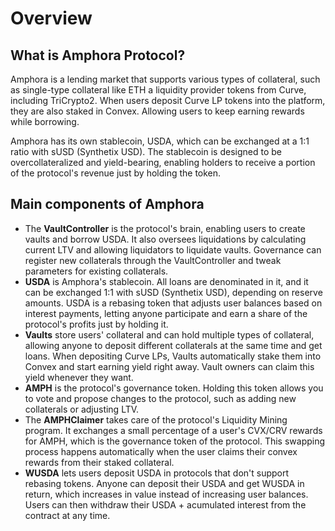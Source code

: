 # Overview

## What is Amphora Protocol?

Amphora is a lending market that supports various types of collateral, such as single-type collateral like ETH a liquidity provider tokens from Curve, including TriCrypto2. When users deposit Curve LP tokens into the platform, they are also staked in Convex. Allowing users to keep earning rewards while borrowing.

Amphora has its own stablecoin, USDA, which can be exchanged at a 1:1 ratio with sUSD (Synthetix USD). The stablecoin is designed to be overcollateralized and yield-bearing, enabling holders to receive a portion of the protocol's revenue just by holding the token.

## Main components of Amphora

  - The **VaultController** is the protocol's brain, enabling users to create vaults and borrow USDA. It also oversees liquidations by calculating current LTV and allowing liquidators to liquidate vaults. Governance can register new collaterals through the VaultController and tweak parameters for existing collaterals.
  &nbsp;
  - **USDA** is Amphora's stablecoin. All loans are denominated in it, and it can be exchanged 1:1 with sUSD (Synthetix USD), depending on reserve amounts. USDA is a rebasing token that adjusts user balances based on interest payments, letting anyone participate and earn a share of the protocol's profits just by holding it.
  &nbsp;
  - **Vaults** store users' collateral and can hold multiple types of collateral, allowing anyone to deposit different collaterals at the same time and get loans. When depositing Curve LPs, Vaults automatically stake them into Convex and start earning yield right away. Vault owners can claim this yield whenever they want.
    &nbsp;
  - **AMPH** is the protocol's governance token. Holding this token allows you to vote and propose changes to the protocol, such as adding new collaterals or adjusting LTV.
  &nbsp;
  - The **AMPHClaimer** takes care of the protocol's Liquidity Mining program. It exchanges a small percentage of a user's CVX/CRV rewards for AMPH, which is the governance token of the protocol. This swapping process happens automatically when the user claims their convex rewards from their staked collateral.
  &nbsp;
  - **WUSDA** lets users deposit USDA in protocols that don't support rebasing tokens. Anyone can deposit their USDA and get WUSDA in return, which increases in value instead of increasing user balances. Users can then withdraw their USDA + acumulated interest from the contract at any time.
  &nbsp;